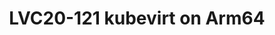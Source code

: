 ---
categories:
- lvc20
description: KubeVirt is a virtual machine management add-on for Kubernetes. The aim
  is to provide a common ground for virtualization solutions on top of Kubernetes.<br
  /> KubeVirt allows VMs to be run and managed as pods inside a Kubernetes cluster.
  It's much like the openstack.<br /> I believe that kubevirt can be well integrated
  with the arm's ecology, which is extremely advantageous in certain specific scenarios,
  such as Android, Automotive field...<br /> <br /> This presentation will show our
  work of enabling kubevirt on Arm and our plan for it. <br /> It also describes some
  specific features in kubevirt.<br /> Major features of kubevirt on Arm64 including:<br
  /> 1， basic features 2, sidecar, 3, migration 4, device-plugin ...
image: /assets/images/featured-images/lvc20/LVC20-121.png
session_id: LVC20-121
session_room: DataCenter
session_slot:
  end_time: 2020-09-22 15:25
  start_time: 2020-09-22 15:00
session_speakers:
- speaker_bio: focus on container, K8S, virtulization on ARM64
  speaker_company: ARM
  speaker_image: http://avatars.sched.co/4/7c/11406085/avatar.jpg.320x320px.jpg?f63
  speaker_name: Howard Zhang
  speaker_position: software engineer
  speaker_role: attendee, speaker
- speaker_bio: ''
  speaker_company: ''
  speaker_image: ''
  speaker_name: Bin Lu
  speaker_position: ''
  speaker_role: speaker
session_track: Open Source Development
tag: session
tags: Open Source Development
title: LVC20-121 kubevirt on Arm64
---